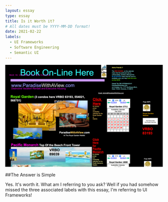 ```yaml
---
layout: essay
type: essay
title: Is it Worth it?
# All dates must be YYYY-MM-DD format!
date: 2021-02-22
labels:
  - UI Frameworks
  - Software Engineering
  - Semantic UI
---
```


<img class="ui large right fluid image" src="../images/bad-ui-example.png">

##The Answer is Simple

Yes. It's worth it. What am I referring to you ask? Well if you had somehow missed the three associated labels with this essay, I'm referring to UI Frameworks!